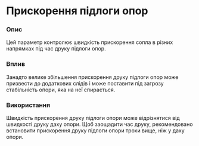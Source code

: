 Прискорення підлоги опор
====

### **Опис**

Цей параметр контролює швидкість прискорення сопла в різних напрямках під час друку підлоги опор.

### **Вплив**

Занадто велике збільшення прискорення друку підлоги опор може призвести до додаткових слідів і може поставити під загрозу стабільність опори, яка на неї спирається.

### **Використання**

Швидкість прискорення друку підлоги опори може відрізнятися від швидкості друку даху опори. Щоб заощадити час друку, рекомендовано встановити прискорення друку підлоги опори трохи вище, ніж у даху опори.
